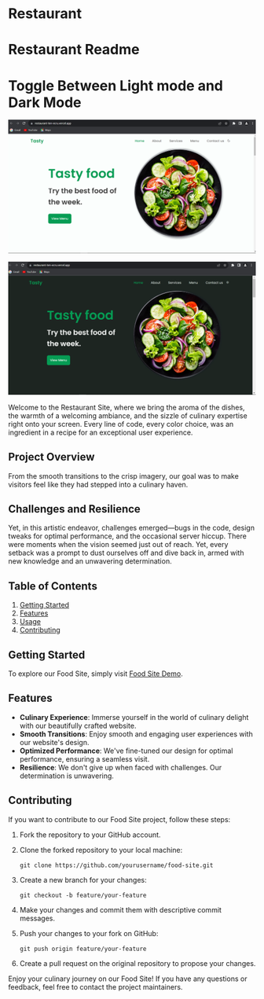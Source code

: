 # Restaurant

# Restaurant Readme

# Toggle Between Light mode and Dark Mode

![Light Mode](assets/images/light.PNG)

![Dark Mode](assets/images/darkmode.PNG)

Welcome to the Restaurant Site, where we bring the aroma of the dishes, the warmth of a welcoming ambiance, and the sizzle of culinary expertise right onto your screen. Every line of code, every color choice, was an ingredient in a recipe for an exceptional user experience.

## Project Overview

From the smooth transitions to the crisp imagery, our goal was to make visitors feel like they had stepped into a culinary haven.

## Challenges and Resilience

Yet, in this artistic endeavor, challenges emerged—bugs in the code, design tweaks for optimal performance, and the occasional server hiccup. There were moments when the vision seemed just out of reach. Yet, every setback was a prompt to dust ourselves off and dive back in, armed with new knowledge and an unwavering determination.

## Table of Contents

1. [Getting Started](#getting-started)
2. [Features](#features)
3. [Usage](#usage)
4. [Contributing](#contributing)

## Getting Started

To explore our Food Site, simply visit [Food Site Demo](https://food-site-omega.vercel.app/).

## Features

- **Culinary Experience**: Immerse yourself in the world of culinary delight with our beautifully crafted website.
- **Smooth Transitions**: Enjoy smooth and engaging user experiences with our website's design.
- **Optimized Performance**: We've fine-tuned our design for optimal performance, ensuring a seamless visit.
- **Resilience**: We don't give up when faced with challenges. Our determination is unwavering.

## Contributing

If you want to contribute to our Food Site project, follow these steps:

1. Fork the repository to your GitHub account.

2. Clone the forked repository to your local machine:

   ```
   git clone https://github.com/yourusername/food-site.git
   ```

3. Create a new branch for your changes:

   ```
   git checkout -b feature/your-feature
   ```

4. Make your changes and commit them with descriptive commit messages.

5. Push your changes to your fork on GitHub:

   ```
   git push origin feature/your-feature
   ```

6. Create a pull request on the original repository to propose your changes.


Enjoy your culinary journey on our Food Site! If you have any questions or feedback, feel free to contact the project maintainers.
